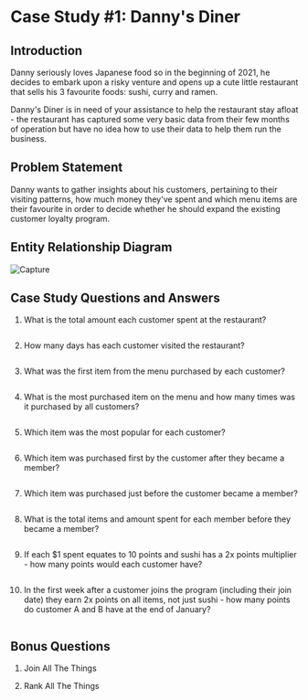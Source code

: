 # Case Study #1: Danny's Diner

## Introduction
Danny seriously loves Japanese food so in the beginning of 2021, he decides to embark upon a risky venture and opens up a cute little restaurant that sells his 3 favourite foods: sushi, curry and ramen.

Danny's Diner is in need of your assistance to help the restaurant stay afloat - the restaurant has captured some very basic data from their few months of operation but have no idea how to use their data to help them run the business.

## Problem Statement
Danny wants to gather insights about his customers, pertaining to their visiting patterns, how much money they've spent and which menu items are their favourite in order to decide whether he should expand the existing customer loyalty program. 

## Entity Relationship Diagram
![Capture](https://github.com/daphnevee/8-Week-SQL-Challenge/assets/127839925/9f6748eb-c8d7-41b5-9ecd-2dcd8ae827c7)

## Case Study Questions and Answers
1. What is the total amount each customer spent at the restaurant?
```sql

```
2. How many days has each customer visited the restaurant?
```sql

```
3. What was the first item from the menu purchased by each customer?
```sql

```
4. What is the most purchased item on the menu and how many times was it purchased by all customers?
```sql

```
5. Which item was the most popular for each customer?
```sql

```
6. Which item was purchased first by the customer after they became a member?
```sql

```
7. Which item was purchased just before the customer became a member?
```sql

```
8. What is the total items and amount spent for each member before they became a member?
```sql

```
9. If each $1 spent equates to 10 points and sushi has a 2x points multiplier - how many points would each customer have?
```sql

```
10. In the first week after a customer joins the program (including their join date) they earn 2x points on all items, not just sushi - how many points do customer A and B have at the end of January?
```sql

```

## Bonus Questions
1. Join All The Things
   
2. Rank All The Things
